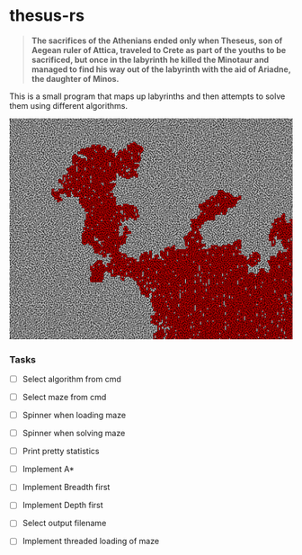 # thesus-rs
>__The sacrifices of the Athenians ended only when Theseus, son of Aegean ruler of Attica, traveled to Crete as part of
the youths to be sacrificed, but once in the labyrinth he killed the Minotaur and managed to find his way out of the
labyrinth with the aid of Ariadne, the daughter of Minos.__

This is a small program that maps up labyrinths and then attempts to solve them using different algorithms.

![Solved maze](images/maze_solution.png)

### Tasks
- [ ] Select algorithm from cmd

- [ ] Select maze from cmd

- [ ] Spinner when loading maze

- [ ] Spinner when solving maze

- [ ] Print pretty statistics

- [ ] Implement A*

- [ ] Implement Breadth first

- [ ] Implement Depth first

- [ ] Select output filename

- [ ] Implement threaded loading of maze

